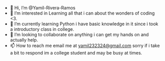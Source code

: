 - 👋 Hi, I’m @Yamil-Rivera-Ramos
- 👀 I’m interested in Learning all that i can about the wonders of coding <3.
- 🌱 I’m currently learning Python i have basic knowledge in it since i took a introductory class in college.
- 💞️ I’m looking to collaborate on anything i can get my hands on and actually help.
- 📫 How to reach me email me at yamil232324@gmail.com sorry if i take a bit to respond im a college student and may be busy at times.
